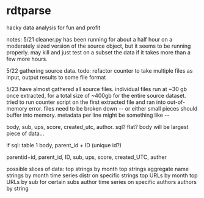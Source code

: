 # rdtparse
hacky data analysis for fun and profit

notes:
5/21
cleaner.py has been running for about a half hour on a moderately sized version of the source object, but it seems to be running properly. may kill and just test on a subset the data if it takes more than a few more hours.

5/22 
gathering source data. todo: refactor counter to take multiple files as input, output results to some file format

5/23
have almost gathered all source files.  individual files run at ~30 gb once extracted, for a total size of ~400gb for the entire source dataset. tried to run counter script on the first extracted file and ran into out-of-memory error. files need to be broken down -- or either small pieces should buffer into memory. metadata per line might be something like -- 

body, sub, ups, score, created_utc, author.  sql? flat? body will be largest piece of data...

if sql: table 1
body, parent_id + ID (unique id?)

parentid+id, parent_id, ID, sub, ups, score, created_UTC, auther

possible slices of data:
top strings by month
top strings aggregate
name strings by month
time series distr on specific strings
top URLs by month
top URLs by sub for certain subs
author time series on specific authors
authors by string


